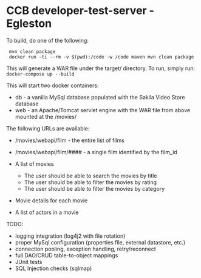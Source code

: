 # CCB developer-test-server - Egleston

To build, do one of the following:
```
 mvn clean package
 docker run -ti --rm -v $(pwd):/code -w /code maven mvn clean package
```

This will generate a WAR file under the target/ directory. To run, simply run:
 `docker-compose up --build`

This will start two docker containers:
 - db  - a vanilla MySql database populated with the Sakila Video Store database
 - web - an Apache/Tomcat servlet engine with the WAR file from above mounted at the /movies/

The following URLs are available:
  * /movies/webapi/film                       - the entire list of films
  * /movies/webapi/film/####                  - a single film identified by the film_id

* A list of movies
  * The user should be able to search the movies by title
  * The user should be able to filter the movies by rating
  * The user should be able to filter the movies by category
* Movie details for each movie
* A list of actors in a movie



TODO:
 - logging integration (log4j2 with file rotation)
 - proper MySql configuration (properties file, external datastore, etc.)
 - connection pooling, exception handling, retry/reconnect
 - full DAO/CRUD table-to-object mappings
 - JUnit tests
 - SQL Injection checks (sqlmap)

